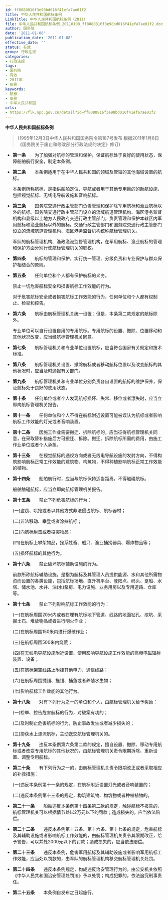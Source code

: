 ```yaml
---
id: ff8080816f3e98bd016f41efa7ae01f2
title: 中华人民共和国航标条例
LinkTitle: 中华人民共和国航标条例（2011）
file: 中华人民共和国航标条例_20110108_ff8080816f3e98bd016f41efa7ae01f2.docx
author: 国务院
date: '2011-01-08'
publication_date: '2011-01-08'
effective_date: ''
status: 有效
group: 行政法规
categories:
- 行政法规
tags:
- 国务院
- 有效
- 2011年
- 条例
keywords:
- 航标
- 条例
- 中华人民共和国
urls:
- https://flk.npc.gov.cn/detail?id=ff8080816f3e98bd016f41efa7ae01f2
---
```


**中华人民共和国航标条例**

> (1995年12月3日中华人民共和国国务院令第187号发布 根据2011年1月8日《国务院关于废止和修改部分行政法规的决定》修订)

- **第一条**　　为了加强对航标的管理和保护，保证航标处于良好的使用状态，保障船舶航行安全，制定本条例。

- **第二条**　　本条例适用于在中华人民共和国的领域及管辖的其他海域设置的航标。

  本条例所称航标，是指供船舶定位、导航或者用于其他专用目的的助航设施，包括视觉航标、无线电导航设施和音响航标。

- **第三条**　　国务院交通行政主管部门负责管理和保护除军用航标和渔业航标以外的航标。国务院交通行政主管部门设立的流域航道管理机构、海区港务监督机构和县级以上地方人民政府交通行政主管部门，负责管理和保护本辖区内军用航标和渔业航标以外的航标。交通行政主管部门和国务院交通行政主管部门设立的流域航道管理机构、海区港务监督机构统称航标管理机关。

  军队的航标管理机构、渔政渔港监督管理机构，在军用航标、渔业航标的管理和保护方面分别行使航标管理机关的职权。

- **第四条**　　航标的管理和保护，实行统一管理、分级负责和专业保护与群众保护相结合的原则。

- **第五条**　　任何单位和个人都有保护航标的义务。

  禁止一切危害航标安全和损害航标工作效能的行为。

  对于危害航标安全或者损害航标工作效能的行为，任何单位和个人都有权制止、检举和控告。

- **第六条**　　航标由航标管理机关统一设置；但是，本条第二款规定的航标除外。

  专业单位可以自行设置自用的专用航标。专用航标的设置、撤除、位置移动和其他状况改变，应当经航标管理机关同意。

- **第七条**　　航标管理机关和专业单位设置航标，应当符合国家有关规定和技术标准。

- **第八条**　　航标管理机关设置、撤除航标或者移动航标位置以及改变航标的其他状况时，应当及时通报有关部门。

- **第九条**　　航标管理机关和专业单位分别负责各自设置的航标的维护保养，保证航标处于良好的使用状态。

- **第十条**　　任何单位或者个人发现航标损坏、失常、移位或者漂失时，应当立即向航标管理机关报告。

- **第十一条**　　任何单位和个人不得在航标附近设置可能被误认为航标或者影响航标工作效能的灯光或者音响装置。

- **第十二条**　　因施工作业需要搬迁、拆除航标的，应当征得航标管理机关同意，在采取替补措施后方可搬迁、拆除。搬迁、拆除航标所需的费用，由施工作业单位或者个人承担。

- **第十三条**　　在视觉航标的通视方向或者无线电导航设施的发射方向，不得构筑影响航标正常工作效能的建筑物、构筑物，不得种植影响航标正常工作效能的植物。

- **第十四条**　　船舶航行时，应当与航标保持适当距离，不得触碰航标。

  船舶触碰航标，应当立即向航标管理机关报告。

- **第十五条**　　禁止下列危害航标的行为：

  (一)盗窃、哄抢或者以其他方式非法侵占航标、航标器材；

  (二)非法移动、攀登或者涂抹航标；

  (三)向航标射击或者投掷物品；

  (四)在航标上攀架物品，拴系牲畜、船只、渔业捕捞器具、爆炸物品等；

  (五)损坏航标的其他行为。

- **第十六条**　　禁止破坏航标辅助设施的行为。

  前款所称航标辅助设施，是指为航标及其管理人员提供能源、水和其他所需物资而设置的各类设施，包括航标场地、直升机平台、登陆点、码头、趸船、水塔、储水池、水井、油(水)泵房、电力设施、业务用房以及专用道路、仓库等。

- **第十七条**　　禁止下列影响航标工作效能的行为：

  (一)在航标周围20米内或者在埋有航标地下管道、线路的地面钻孔、挖坑、采掘土石、堆放物品或者进行明火作业；

  (二)在航标周围150米内进行爆破作业；

  (三)在航标周围500米内烧荒；

  (四)在无线电导航设施附近设置、使用影响导航设施工作效能的高频电磁辐射装置、设备；

  (五)在航标架空线路上附挂其他电力、通信线路；

  (六)在航标周围抛锚、拖锚、捕鱼或者养殖水生物；

  (七)影响航标工作效能的其他行为。

- **第十八条**　　对有下列行为之一的单位和个人，由航标管理机关给予奖励：

  (一)检举、控告危害航标的行为，对破案有功的；

  (二)及时制止危害航标的行为，防止事故发生或者减少损失的；

  (三)捞获水上漂流航标，主动送交航标管理机关的。

- **第十九条**　　违反本条例第六条第二款的规定，擅自设置、撤除、移动专用航标或者改变专用航标的其他状况的，由航标管理机关责令限期拆除、重新设置、调整专用航标。

- **第二十条**　　有下列行为之一的，由航标管理机关责令限期改正或者采取相应的补救措施：

  (一)违反本条例第十一条的规定，在航标附近设置灯光或者音响装置的；

  (二)违反本条例第十三条的规定，构筑建筑物、构筑物或者种植植物的。

- **第二十一条**　　船舶违反本条例第十四条第二款的规定，触碰航标不报告的，航标管理机关可以根据情节处以2万元以下的罚款；造成损失的，应当依法赔偿。

- **第二十二条**　　违反本条例第十五条、第十六条、第十七条的规定，危害航标及其辅助设施或者影响航标工作效能的，由航标管理机关责令其限期改正，给予警告，可以并处2000元以下的罚款；造成损失的，应当依法赔偿。

- **第二十三条**　　违反本条例，危害军用航标及其辅助设施或者影响军用航标工作效能，应当处以罚款的，由军队的航标管理机构移交航标管理机关处罚。

- **第二十四条**　　违反本条例规定，构成违反治安管理行为的，由公安机关依照《中华人民共和国治安管理处罚法》予以处罚；构成犯罪的，依法追究刑事责任。

- **第二十五条**　　本条例自发布之日起施行。
